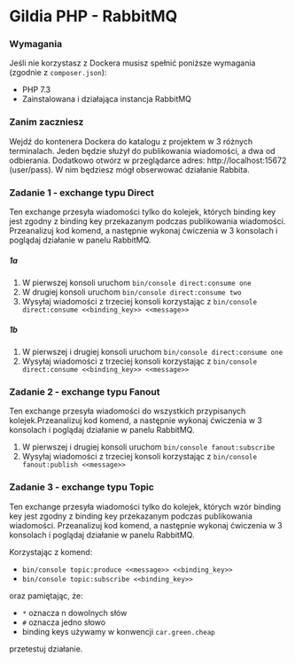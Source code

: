 # Gildia PHP - RabbitMQ #

### Wymagania ###

Jeśli nie korzystasz z Dockera musisz spełnić poniższe wymagania (zgodnie z ``composer.json``): 

* PHP 7.3
* Zainstalowana i działająca instancja RabbitMQ

### Zanim zaczniesz ###

Wejdź do kontenera Dockera do katalogu z projektem w 3 różnych terminalach. Jeden będzie służył do
publikowania wiadomości, a dwa od odbierania.
Dodatkowo otwórz w przeglądarce adres: http://localhost:15672 (user/pass). W nim będziesz mógł 
obserwować działanie Rabbita.

### Zadanie 1 - exchange typu Direct ###

Ten exchange przesyła wiadomości tylko do kolejek, których binding key jest zgodny z binding key 
przekazanym podczas publikowania wiadomości. Przeanalizuj kod komend, a następnie wykonaj ćwiczenia 
w 3 konsolach i poglądaj działanie w panelu RabbitMQ.

##### 1a #####

1. W pierwszej konsoli uruchom ```bin/console direct:consume one```
2. W drugiej konsoli uruchom ```bin/console direct:consume two```
3. Wysyłaj wiadomości z trzeciej konsoli korzystając z 
```bin/console direct:consume <<binding_key>> <<message>>```

##### 1b #####

1. W pierwszej i drugiej konsoli uruchom ```bin/console direct:consume one```
2. Wysyłaj wiadomości z trzeciej konsoli korzystając z 
   ```bin/console direct:consume <<binding_key>> <<message>>```
   
### Zadanie 2 - exchange typu Fanout ###

Ten exchange przesyła wiadomości do wszystkich przypisanych kolejek.Przeanalizuj kod komend, 
a następnie wykonaj ćwiczenia w 3 konsolach i poglądaj działanie w panelu RabbitMQ.

1. W pierwszej i drugiej konsoli uruchom ```bin/console fanout:subscribe```
2. Wysyłaj wiadomości z trzeciej konsoli korzystając z 
   ```bin/console fanout:publish <<message>>```

### Zadanie 3 - exchange typu Topic ###

Ten exchange przesyła wiadomości tylko do kolejek, których wzór binding key jest zgodny z binding key 
przekazanym podczas publikowania wiadomości. Przeanalizuj kod komend, a następnie wykonaj ćwiczenia 
w 3 konsolach i poglądaj działanie w panelu RabbitMQ.

Korzystając z komend:
* ```bin/console topic:produce <<message>> <<binding_key>>```
* ```bin/console topic:subscribe <<binding_key>>```

oraz pamiętając, że:
* ```*``` oznacza n dowolnych słów
* ```#``` oznacza jedno słowo
* binding keys używamy w konwencji ```car.green.cheap```

przetestuj działanie.